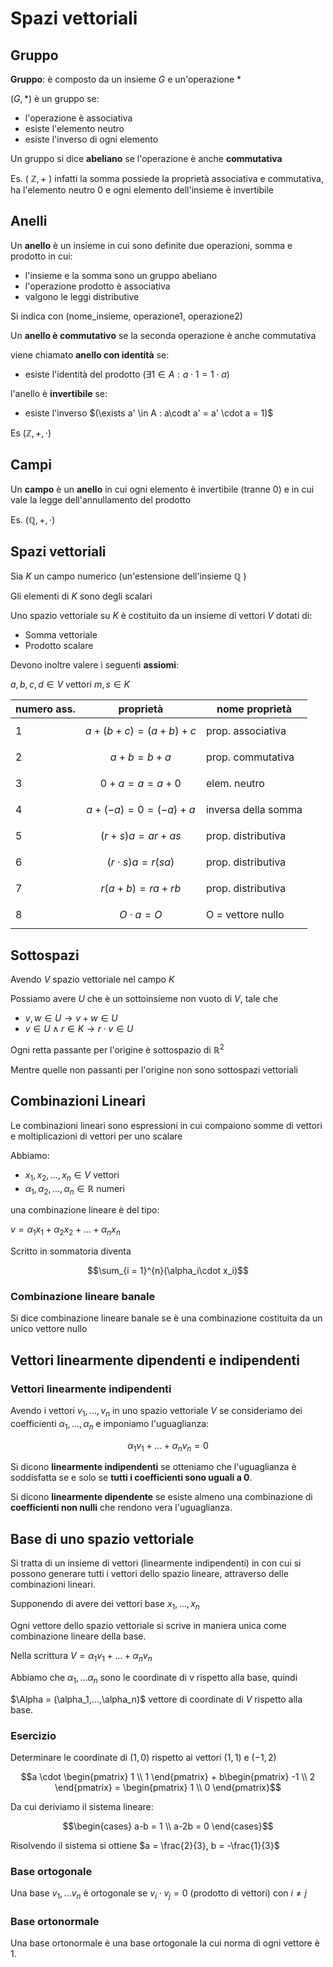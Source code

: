 ﻿# Spazi vettoriali

## Gruppo

**Gruppo**: è composto da un insieme $G$ e un'operazione *

$(G, *)$ è un gruppo se:

- l'operazione è associativa
- esiste l'elemento neutro
- esiste l'inverso di ogni elemento

Un gruppo si dice **abeliano** se l'operazione è anche **commutativa**

Es. ( $\mathbb{Z} , +$ ) infatti la somma possiede la proprietà associativa e commutativa, ha l'elemento neutro $0$ e ogni elemento dell'insieme è invertibile

## Anelli
 
Un **anello** è un insieme in cui sono definite due operazioni, somma e prodotto in cui:

- l'insieme e la somma sono un gruppo abeliano
- l'operazione prodotto è associativa
- valgono le leggi distributive

Si indica con (nome_insieme, operazione1, operazione2)

Un **anello è commutativo** se la seconda operazione è anche commutativa

viene chiamato **anello con identità** se:
- esiste l'identità del prodotto $(\exists 1 \in A : a \cdot 1 = 1 \cdot a)$

l'anello è **invertibile** se:
- esiste l'inverso $(\exists a' \in A : a\codt a' = a' \cdot a = 1)$

Es $(\mathbb{Z}, + , \cdot)$

## Campi

Un **campo** è un **anello** in cui ogni elemento è invertibile (tranne 0) e in cui vale la legge dell'annullamento del prodotto

Es. $(\mathbb{Q}, +, \cdot)$

## Spazi vettoriali

Sia $K$ un campo numerico (un'estensione dell'insieme $\mathbb{Q}$ )

Gli elementi di $K$ sono degli scalari

Uno spazio vettoriale su $K$ è costituito da un insieme di vettori $V$ dotati di:
- Somma vettoriale
- Prodotto scalare

Devono inoltre valere i seguenti **assiomi**:

$a,b,c,d \in V$ vettori 
$m,s \in K$

|numero ass.| proprietà  | nome proprietà |
|--|--|--|
|1| $$a+(b+c) = (a+b)+c$$ |prop. associativa
|2| $$a+b = b+a$$ |prop. commutativa
|3| $$0+a = a = a+0$$ |elem. neutro
|4| $$a+(-a) = 0 = (-a)+a$$ |inversa della somma
|5| $$(r+s)a = ar + as$$ |prop. distributiva
|6| $$(r\cdot s)a = r(sa)$$ | prop. distributiva
|7| $$r(a+b) = ra+rb$$ | prop. distributiva
|8| $$O \cdot a = O$$ |O = vettore nullo


## Sottospazi

Avendo $V$ spazio vettoriale nel campo $K$

Possiamo avere $U$ che è un sottoinsieme non vuoto di $V$, tale che

- $v,w \in U \to v+w \in U$
- $v \in U \land r \in K \to r\cdot v \in U$

Ogni retta passante per l'origine è sottospazio di $\mathbb{R}^2$

Mentre quelle non passanti per l'origine non sono sottospazi vettoriali

## Combinazioni Lineari

Le combinazioni lineari sono espressioni in cui compaiono somme di vettori e moltiplicazioni di vettori per uno scalare

Abbiamo:

- $x_1, x_2, ..., x_n \in V$ vettori
- $\alpha_1, \alpha_2, ..., \alpha_n \in \mathbb{R}$ numeri

una combinazione lineare è del tipo:

$v = \alpha_1x_1 + \alpha_2x_2 +...+ \alpha_nx_n$

Scritto in sommatoria diventa

$$\sum_{i = 1}^{n}(\alpha_i\cdot x_i)$$

### Combinazione lineare banale

Si dice combinazione lineare banale se è una combinazione costituita da un unico vettore nullo

## Vettori linearmente dipendenti e indipendenti

### Vettori linearmente indipendenti

Avendo i vettori $v_1,...,v_n$ in uno spazio vettoriale $V$  se consideriamo dei coefficienti $\alpha_1,...,\alpha_n$ e imponiamo l'uguaglianza:

$$\alpha_1v_1 + ... + \alpha_nv_n = 0$$

Si dicono **linearmente indipendenti** se otteniamo che l'uguaglianza è soddisfatta se e solo se **tutti i coefficienti sono uguali a 0**.

Si dicono **linearmente dipendente** se esiste almeno una combinazione di **coefficienti non nulli** che rendono vera l'uguaglianza.

## Base di uno spazio vettoriale

Si tratta di un insieme di vettori (linearmente indipendenti) in con cui si possono generare tutti i vettori dello spazio lineare, attraverso delle combinazioni lineari.

Supponendo di avere dei vettori base $x_1,...,x_n$

Ogni vettore dello spazio vettoriale si scrive in maniera unica come combinazione lineare della base.

Nella scrittura $V = \alpha_1v_1 + ... + \alpha_nv_n$

Abbiamo che $\alpha_1,...\alpha_n$ sono le coordinate di v rispetto alla base, quindi

$\Alpha = (\alpha_1,...,\alpha_n)$ vettore di coordinate di $V$ rispetto alla base.

### Esercizio

Determinare le coordinate di $(1,0)$ rispetto ai vettori $(1,1)$ e $(-1,2)$

$$a \cdot \begin{pmatrix} 
1 \\
1 \end{pmatrix} + b\begin{pmatrix} 
-1 \\
2 \end{pmatrix} = \begin{pmatrix} 
1 \\
0 \end{pmatrix}$$

Da cui deriviamo il sistema lineare:

$$\begin{cases}
a-b = 1 \\
a-2b = 0
\end{cases}$$

Risolvendo il sistema si ottiene $a = \frac{2}{3}, b = -\frac{1}{3}$


### Base ortogonale

Una base $v_1,...v_n$ è ortogonale se $v_i \cdot v_j = 0$ (prodotto di vettori) con $i \neq j$

### Base ortonormale

Una base ortonormale è una base ortogonale la cui norma di ogni vettore è 1.
